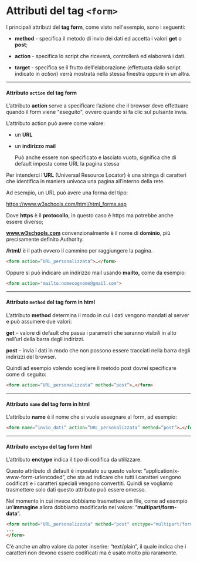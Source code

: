 # Attributi del tag `<form>`

I principali attributi del **tag form**, come visto nell'esempio, sono i seguenti:

- **method** - specifica il metodo di invio dei dati ed accetta i valori **get** o **post**;

- **action** - specifica lo script che riceverà, controllerà ed elaborerà i dati.

- **target** - specifica se il frutto dell'elaborazione (effettuata dallo script indicato in *action*) verrà mostrata nella stessa finestra oppure in un altra.


---  
#### Attributo `action` del tag form

L’attributo **action** serve a specificare l’azione che il browser deve effettuare quando il form viene "eseguito", ovvero quando si fa clic sul pulsante invia.

L’attributo action può avere come valore:

* un **URL** 

* un **indirizzo mail** 

  Può anche essere non specificato e lasciato vuoto, significa che di default imposta come URL la pagina stessa

  
Per intenderci l’**URL** (Universal Resource Locator) è una stringa di caratteri che identifica in maniera univoca una pagina all’interno della rete. 

Ad esempio, un URL può avere una forma del tipo:

https://www.w3schools.com/html/html_forms.asp

Dove **https** è il **protocollo**, in questo caso è https ma potrebbe anche essere diverso;

**www.w3schools.com** convenzionalmente è il nome di **dominio**, più precisamente definito Authority.

**/html/** è il path ovvero il cammino per raggiungere la pagina.

```html
<form action=”URL_personalizzata“>…</form> 
```



Oppure si può indicare un indirizzo mail usando **mailto,** come da esempio:

```html
<form action="mailto:nomecognome@gmail.com">  
```


---
#### Attributo `method` del tag form in html

L’attributo **method** determina il modo in cui i dati vengono mandati al server e può assumere due valori:

**get** – valore di default che passa i parametri che saranno visibili in alto nell’url della barra degli indirizzi.

**post** – invia i dati in modo che non possono essere tracciati nella barra degli indirizzi del browser.

Quindi ad esempio volendo scegliere il metodo post dovrei specificare come di seguito:

```html
<form action=”URL_personalizzata” method=”post”>…</form> 
```


---
#### Attributo `name` del tag form in html

L’attributo **name** è il nome che si vuole assegnare al form, ad esempio:

```html
<form name=”invio_dati” action=”URL_personalizzata” method=”post”>…</form>
```



---
#### Attributo `enctype` del tag form html

L’attributo **enctype** indica il tipo di codifica da utilizzare. 

Questo attributo di default è impostato su questo valore: “application/x-www-form-urlencoded”, che sta ad indicare che tutti i caratteri vengono codificati e i caratteri speciali vengono convertiti. Quindi se vogliamo trasmettere solo dati questo attributo può essere omesso.

Nel momento in cui invece dobbiamo trasmettere un file, come ad esempio un’**immagine** allora dobbiamo modificarlo nel valore: “**multipart/form-data**“.

```html
<form method="URL_personalizzata" method="post" enctype="multipart/form-data">
...
</form> 
```

C’è anche un altro valore da poter inserire: “text/plain”, il quale indica che i caratteri non devono essere codificati ma è usato molto più raramente.


